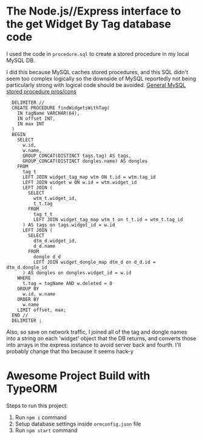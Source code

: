 # The Node.js//Express interface to the get Widget By Tag database code

I used the code in `procedure.sql` to create a stored procedure in my local MySQL DB.

I did this because MySQL caches stored procedures, and this SQL didn't seem too complex logically so the downside of MySQL reportedly not being particularly strong with logical code should be avoided. [General MySQL stored procedure pros/cons](https://www.mysqltutorial.org/introduction-to-sql-stored-procedures.aspx/)

```
  DELIMITER //
  CREATE PROCEDURE findWidgetsWithTag(
    IN tagName VARCHAR(64),
    IN offset INT,
    IN max INT
  )
  BEGIN
    SELECT
      w.id,
      w.name,
      GROUP_CONCAT(DISTINCT tags.tag) AS tags,
      GROUP_CONCAT(DISTINCT dongles.name) AS dongles
    FROM
      tag t
      LEFT JOIN widget_tag_map wtm ON t.id = wtm.tag_id
      LEFT JOIN widget w ON w.id = wtm.widget_id
      LEFT JOIN (
        SELECT
          wtm_t.widget_id,
          t_t.tag
        FROM
          tag t_t
          LEFT JOIN widget_tag_map wtm_t on t_t.id = wtm_t.tag_id
      ) AS tags on tags.widget_id = w.id
      LEFT JOIN (
        SELECT
          dtm_d.widget_id,
          d_d.name
        FROM
          dongle d_d
          LEFT JOIN widget_dongle_map dtm_d on d_d.id = dtm_d.dongle_id
      ) AS dongles on dongles.widget_id = w.id
    WHERE
      t.tag = tagName AND w.deleted = 0
    GROUP BY
      w.id, w.name
    ORDER BY
      w.name
    LIMIT offset, max;
  END //
  DELIMITER ;
``` 

Also, so save on network traffic, I joined all of the tag and dongle names into a string on each 'widget' object that the DB returns, and converts those into arrays in the express instance to avoid server back and fourth. I'll probably change that tho because it seems hack-y

# Awesome Project Build with TypeORM

Steps to run this project:

1. Run `npm i` command
2. Setup database settings inside `ormconfig.json` file
3. Run `npm start` command
